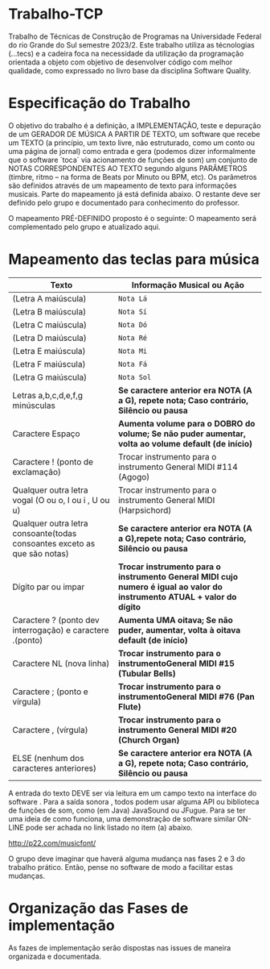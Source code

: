 # Trabalho-TCP
Trabalho de Técnicas de Construção de Programas na Universidade Federal do rio Grande do Sul semestre 2023/2.
Este trabalho utiliza as técnologias (...tecs) e a cadeira foca na necessidade da utilização da programação orientada a objeto com objetivo de desenvolver código com melhor qualidade, como expressado no livro base da disciplina Software Quality. 

# Especificação do Trabalho

O objetivo do trabalho é a definição, a IMPLEMENTAÇÃO, teste e depuração de um GERADOR DE
MÚSICA A PARTIR DE TEXTO, um software que recebe um TEXTO (a princípio, um texto livre, não
estruturado, como um conto ou uma página de jornal) como entrada e gera (podemos dizer informalmente que
o software ´toca´ via acionamento de funções de som) um conjunto de NOTAS CORRESPONDENTES AO
TEXTO segundo alguns PARÂMETROS (timbre, ritmo – na forma de Beats por Minuto ou BPM, etc).
Os parâmetros são definidos através de um mapeamento de texto para informações musicais. Parte do
mapeamento já está definida abaixo. O restante deve ser definido pelo grupo e documentado para
conhecimento do professor.


O mapeamento PRÉ-DEFINIDO proposto é o seguinte:
O mapeamento será complementado pelo grupo e atualizado aqui.

# Mapeamento das teclas para música



| Texto | Informação Musical ou Ação |
| --- | --- |
| (Letra A maiúscula) | `Nota Lá`|
| (Letra B maiúscula) | `Nota Sí`|
| (Letra C maiúscula) | `Nota Dó`|
| (Letra D maiúscula) | `Nota Ré`|
| (Letra E maiúscula) | `Nota Mi`|
| (Letra F maiúscula) | `Nota Fá`|
| (Letra G maiúscula) | `Nota Sol`|
| Letras a,b,c,d,e,f,g minúsculas |**Se caractere anterior era NOTA (A a G), repete nota; Caso contrário, Silêncio ou pausa**|
| Caractere Espaço | **Aumenta volume para o DOBRO do volume; Se não puder aumentar, volta ao volume default (de início)**|
| Caractere ! (ponto de exclamação) | Trocar instrumento para o instrumento General MIDI #114 (Agogo)|
| Qualquer outra letra vogal (O ou o, I ou i , U ou u) | Trocar instrumento para o instrumento General MIDI (Harpsichord) |
| Qualquer outra letra consoante(todas consoantes exceto as que são notas)| **Se caractere anterior era NOTA (A a G),repete nota; Caso contrário, Silêncio ou pausa**|
|Dígito par ou impar|**Trocar instrumento para o instrumento General MIDI cujo numero é igual ao valor do instrumento ATUAL + valor do dígito**|
| Caractere ? (ponto dev interrogação) e caractere .(ponto)|**Aumenta UMA oitava; Se não puder, aumentar, volta à oitava default (de início)**|
| Caractere NL (nova linha)  |**Trocar instrumento para o instrumentoGeneral MIDI #15 (Tubular Bells)**|
| Caractere ; (ponto e vírgula) |**Trocar instrumento para o instrumentoGeneral MIDI #76 (Pan Flute)**|
| Caractere , (vírgula) |**Trocar instrumento para o instrumento General MIDI #20 (Church Organ)**|
| ELSE (nenhum dos caracteres anteriores) |**Se caractere anterior era NOTA (A a G), repete nota; Caso contrário, Silêncio ou pausa**|



A entrada do texto DEVE ser via leitura em um campo texto na interface do software .
Para a saída sonora , todos podem usar alguma API ou biblioteca de funções de som, como (em Java)
JavaSound ou JFugue.
Para se ter uma ideia de como funciona, uma demonstração de software similar ON-LINE pode ser achada no
link listado no item (a) abaixo.


http://p22.com/musicfont/


O grupo deve imaginar que haverá alguma mudança nas fases 2 e 3 do trabalho prático. Então, pense
no software de modo a facilitar estas mudanças.


# Organização das Fases de implementação


As fazes de implementação serão dispostas nas issues de maneira organizada e documentada.
